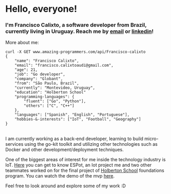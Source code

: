 # Hello, everyone!
### I'm Francisco Calixto, a software developer from Brazil, currently living in Uruguay. Reach me by [email](mailto:francisco.calixtoaudi@gmail.com) or [linkedin](https://linkedin.com/in/fcalixto)!

More about me:

    curl -X GET www.amazing-programmers.com/api/Francisco-calixto
    {
	    "name": "Francisco Calixto",
	    "email": "francisco.calixtoaudi@gmail.com",
	    "age": 21,
	    "job": "Go developer",
	    "company": "Globant",
	    "from": "São Paulo, Brazil",
	    "currently": "Montevideo, Uruguay",
	    "education": "Holberton School"
	    "programming-languages": {
		    "fluent": ["Go", "Python"],
		    "others": ["C", "C++"]
	    },
	    "languages": ["Spanish", "English", "Portuguese"],
	    "hobbies-&-interests": ["IoT", "Football", "Geography"]
    }

\
I am currently working as a back-end developer, learning to build micro-services using the go-kit toolkit and utilizing other technologies such as Docker and other development/deployment techniques.

One of the biggest areas of interest for me inside the technology industry is IoT. [Here](https://github.com/rrrorrigo/ESPot) you can get to know ESPot, an Iot project  me and two other teammates worked on for the final project of [Holberton School](https://holbertonschool.com) foundations program. You can watch the demo of the mvp [here](https://www.youtube.com/watch?v=kgPNJjicRKI/&t=7m36s).

Feel free to look around and explore some of my work :D
